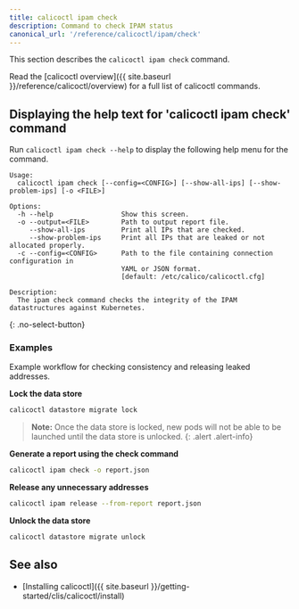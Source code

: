 ```yaml
---
title: calicoctl ipam check
description: Command to check IPAM status
canonical_url: '/reference/calicoctl/ipam/check'
---
```


This section describes the `calicoctl ipam check` command.

Read the [calicoctl overview]({{ site.baseurl }}/reference/calicoctl/overview) for a full list of calicoctl commands.

## Displaying the help text for 'calicoctl ipam check' command

Run `calicoctl ipam check --help` to display the following help menu for the command.

```
Usage:
  calicoctl ipam check [--config=<CONFIG>] [--show-all-ips] [--show-problem-ips] [-o <FILE>]

Options:
  -h --help                 Show this screen.
  -o --output=<FILE>        Path to output report file.
     --show-all-ips         Print all IPs that are checked.
     --show-problem-ips     Print all IPs that are leaked or not allocated properly.
  -c --config=<CONFIG>      Path to the file containing connection configuration in
                            YAML or JSON format.
                            [default: /etc/calico/calicoctl.cfg]

Description:
  The ipam check command checks the integrity of the IPAM datastructures against Kubernetes.
```
{: .no-select-button}

### Examples

Example workflow for checking consistency and releasing leaked addresses.

**Lock the data store**

```bash
calicoctl datastore migrate lock
```

> **Note:** Once the data store is locked, new pods will not be able to be launched until the data store is unlocked.
{: .alert .alert-info}

**Generate a report using the check command**

```bash
calicoctl ipam check -o report.json
```

**Release any unnecessary addresses**

```bash
calicoctl ipam release --from-report report.json
```

**Unlock the data store**

```bash
calicoctl datastore migrate unlock
```

## See also

-  [Installing calicoctl]({{ site.baseurl }}/getting-started/clis/calicoctl/install)
